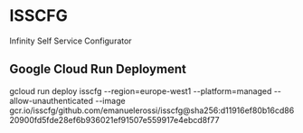 # ISSCFG
Infinity Self Service Configurator

## Google Cloud Run Deployment
gcloud run deploy isscfg --region=europe-west1 --platform=managed --allow-unauthenticated --image gcr.io/isscfg/github.com/emanuelerossi/isscfg@sha256:d11916ef80b16cd8620900fd5fde28ef6b936021ef91507e559917e4ebcd8f77